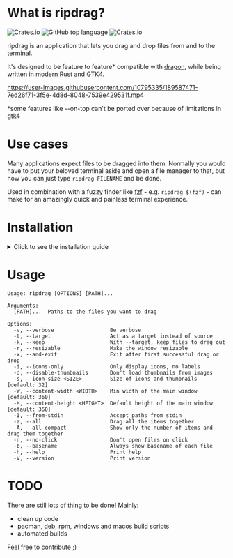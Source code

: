 # What is ripdrag?
![Crates.io](https://img.shields.io/crates/d/ripdrag?style=for-the-badge)
![GitHub top language](https://img.shields.io/github/languages/top/nik012003/ripdrag?color=dea584&style=for-the-badge)
![Crates.io](https://img.shields.io/crates/v/ripdrag?style=for-the-badge)

ripdrag is an application that lets you drag and drop files from and to the terminal.

It's designed to be feature to feature* compatible with [dragon](https://github.com/mwh/dragon), while being written in modern Rust and GTK4.

https://user-images.githubusercontent.com/10795335/189587471-7ed26f71-3f5e-4d8d-8048-7539e429531f.mp4

*some features like --on-top can't be ported over because of limitations in gtk4
# Use cases

Many applications expect files to be dragged into them. Normally you would have to put your beloved terminal aside and open a file manager to that, but now you can just type ```ripdrag FILENAME``` and be done.

Used in combination with a fuzzy finder like [fzf](https://github.com/junegunn/fzf) - e.g. ```ripdrag $(fzf)``` - can make for an amazingly quick and painless terminal experience.

# Installation
<details>
  <summary>Click to see the installation guide</summary>

### Install the required dependencies
#### Ubuntu 22.04 or later
```
sudo apt install libgtk-4-dev build-essential curl
curl --proto '=https' --tlsv1.3 https://sh.rustup.rs -sSf | sh
```
#### Fedora\CentOS\RHEL 
```
sudo dnf install cargo gdk-pixbuf2-devel pango-devel graphene-devel cairo-gobject-devel cairo-devel python2-cairo-devel gtk4-devel
```
#### Arch Linux
ripdrag is on the AUR: [ripdrag-git](https://aur.archlinux.org/packages/ripdrag-git)

If you want to install it manually, you need to install the requirements:
```
sudo pacman -Sy --needed rust gtk4 base-devel
```
#### MacOS
You need to have [homebrew](https://brew.sh) installed.
```
brew install rustup gtk4
rustup-init
```
#### NetBSD
A pre-compiled binary is available from the official repositories. To install it simply run,
```
pkgin install ripdrag
```

### Install the binary
(Do not use sudo, if you don't want it to be installed on root)
```
cargo install ripdrag
```
### Add cargo to path
(Not added by default)
```
PATH=$PATH:~/.cargo/bin
```

</details>

# Usage
```
Usage: ripdrag [OPTIONS] [PATH]...

Arguments:
  [PATH]...  Paths to the files you want to drag

Options:
  -v, --verbose                  Be verbose
  -t, --target                   Act as a target instead of source
  -k, --keep                     With --target, keep files to drag out
  -r, --resizable                Make the window resizable
  -x, --and-exit                 Exit after first successful drag or drop
  -i, --icons-only               Only display icons, no labels
  -d, --disable-thumbnails       Don't load thumbnails from images
  -s, --icon-size <SIZE>         Size of icons and thumbnails [default: 32]
  -W, --content-width <WIDTH>    Min width of the main window [default: 360]
  -H, --content-height <HEIGHT>  Default height of the main window [default: 360]
  -I, --from-stdin               Accept paths from stdin
  -a, --all                      Drag all the items together
  -A, --all-compact              Show only the number of items and drag them together
  -n, --no-click                 Don't open files on click
  -b, --basename                 Always show basename of each file
  -h, --help                     Print help
  -V, --version                  Print version
```

# TODO
There are still lots of thing to be done! Mainly:
- clean up code
- pacman, deb, rpm, windows and macos build scripts
- automated builds

Feel free to contribute ;)
